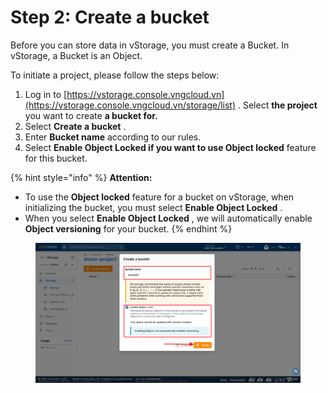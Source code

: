 # Step 2: Create a bucket

Before you can store data in vStorage, you must create a Bucket. In vStorage, a Bucket is an Object.

To initiate a project, please follow the steps below:

1. Log in to [https://vstorage.console.vngcloud.vn](https://vstorage.console.vngcloud.vn/storage/list) . Select **the project** you want to create **a bucket for.**
2. Select **Create a bucket** .
3. Enter **Bucket name** according to our rules.
4. Select **Enable Object Locked if you want to use Object locked** feature for this bucket.

{% hint style="info" %}
**Attention:**

* To use the **Object locked** feature for a bucket on vStorage, when initializing the bucket, you must select **Enable Object Locked** .
* When you select **Enable Object Locked** , we will automatically enable **Object versioning** for your bucket.
{% endhint %}

<figure><img src="../../../../.gitbook/assets/image (3) (1) (1) (1) (1) (1) (1) (1) (1).png" alt=""><figcaption></figcaption></figure>
